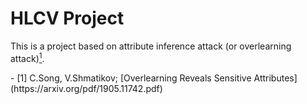 # HLCV Project

This is a project based on attribute inference attack (or overlearning attack)[<sup>1</sup>](#refer1).


<div id="refer1"></div>
- [1] C.Song, V.Shmatikov; [Overlearning Reveals Sensitive Attributes](https://arxiv.org/pdf/1905.11742.pdf)
